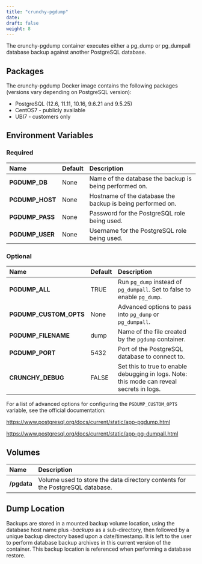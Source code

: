 ```yaml
---
title: "crunchy-pgdump"
date:
draft: false
weight: 8
---
```


The crunchy-pgdump container executes either a pg_dump or pg_dumpall database backup against another
PostgreSQL database.

## Packages

The crunchy-pgdump Docker image contains the following packages (versions vary depending on PostgreSQL version):

* PostgreSQL (12.6, 11.11, 10.16, 9.6.21 and 9.5.25)
* CentOS7 - publicly available
* UBI7 - customers only

## Environment Variables

### Required
**Name**|**Default**|**Description**
:-----|:-----|:-----
**PGDUMP_DB**|None|Name of the database the backup is being performed on.
**PGDUMP_HOST**|None|Hostname of the database the backup is being performed on.
**PGDUMP_PASS**|None|Password for the PostgreSQL role being used.
**PGDUMP_USER**|None|Username for the PostgreSQL role being used.

### Optional
**Name**|**Default**|**Description**
:-----|:-----|:-----
**PGDUMP_ALL**|TRUE|Run `pg_dump` instead of `pg_dumpall`. Set to false to enable `pg_dump`.
**PGDUMP_CUSTOM_OPTS**|None|Advanced options to pass into `pg_dump` or `pg_dumpall`.
**PGDUMP_FILENAME**|dump|Name of the file created by the `pgdump` container.
**PGDUMP_PORT**|5432|Port of the PostgreSQL database to connect to.
**CRUNCHY_DEBUG**|FALSE|Set this to true to enable debugging in logs. Note: this mode can reveal secrets in logs.


For a list of advanced options for configuring the `PGDUMP_CUSTOM_OPTS` variable, see the official documentation:

https://www.postgresql.org/docs/current/static/app-pgdump.html

https://www.postgresql.org/docs/current/static/app-pg-dumpall.html


## Volumes

**Name**|**Description**
:-----|:-----
**/pgdata**|Volume used to store the data directory contents for the PostgreSQL database.

## Dump Location

Backups are stored in a mounted backup volume location, using the
database host name plus *-backups*  as a sub-directory, then followed by a unique
backup directory based upon a date/timestamp.  It is left to the
user to perform database backup archives in this current version
of the container. This backup location is referenced when performing
a database restore.

